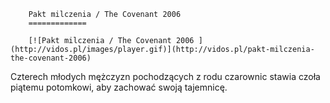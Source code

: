 
        Pakt milczenia / The Covenant 2006 
        =============
        
        [![Pakt milczenia / The Covenant 2006 ](http://vidos.pl/images/player.gif)](http://vidos.pl/pakt-milczenia-the-covenant-2006)
        
        
 Czterech młodych mężczyzn pochodzących z rodu czarownic stawia czoła piątemu potomkowi, aby zachować swoją tajemnicę.
    